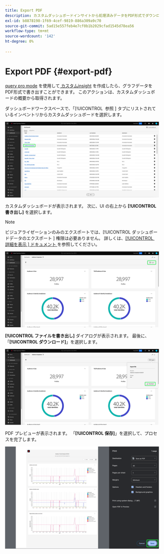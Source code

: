 ```yaml
---
title: Export PDF
description: カスタムダッシュボードインサイトから処理済みデータをPDF形式でダウンロードする方法を説明します。
exl-id: b8878198-1f69-4cef-9819-886a309a9c70
source-git-commit: 5ad15e557feb4e7cf0b1b2029cfad1545d78ea56
workflow-type: tm+mt
source-wordcount: '142'
ht-degree: 0%

---
```


# Export PDF {#export-pdf}

[query pro mode](./overview.md#query-pro-mode) を使用して [&#x200B; カスタムinsight](./overview.md) を作成したら、グラフデータをPDF形式で書き出すことができます。 このアクションは、カスタムダッシュボードの概要から取得されます。

ダッシュボードワークスペースで、「[!UICONTROL &#x200B; 参照 &#x200B;] タブにリストされているインベントリからカスタムダッシュボードを選択します。

![&#x200B; カスタムダッシュボードエントリがハイライト表示されたダッシュボードインベントリ。](../images/sql-insights-query-pro-mode/dashboard-inventory-audience.png)

カスタムダッシュボードが表示されます。 次に、UI の右上から **[!UICONTROL 書き出し]** を選択します。

>[!NOTE]
>
>ビジュアライゼーションのみのエクスポートでは、[!UICONTROL &#x200B; ダッシュボードデータのエクスポート &#x200B;] 権限は必要ありません。 詳しくは、[[!UICONTROL &#x200B; 詳細を表示 &#x200B;] ドキュメント &#x200B;](./view-more.md#export) を参照してください。

![&#x200B; 書き出しがハイライト表示されたカスタムダッシュボード。](../images/sql-insights-query-pro-mode/export.png)

**[!UICONTROL ファイルを書き出し]** ダイアログが表示されます。 最後に、「**[!UICONTROL ダウンロード]**」を選択します。

![&#x200B; ダウンロードを含むファイルを書き出しダイアログ &#x200B;](../images/sql-insights-query-pro-mode/export-dialog.png)

PDF プレビューが表示されます。 「**[!UICONTROL 保存]**」を選択して、プロセスを完了します。

![&#x200B; 「保存」がハイライト表示された印刷プレビューダイアログ &#x200B;](../images/sql-insights-query-pro-mode/print-preview.png)
